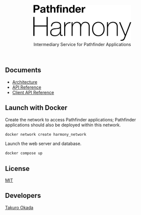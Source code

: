 <div align="center">
    <div>
        <picture>
            <source media="(prefers-color-scheme: dark)" srcset="./images/title-w.svg"/>
            <img src="./images/title.svg" width="320"/>
        </picture>
    </div>
    Intermediary Service for Pathfinder Applications
    <br/><br/><br/>
</div>


## Documents

* [Architecture](documents/architecture/architecture.md)
* [API Reference](https://mill6-plat6aux.github.io/harmony-docs/api.html)
* [Client API Reference](https://mill6-plat6aux.github.io/harmony-docs/client-api.html)


## Launch with Docker

Create the network to access Pathfinder applications; Pathfinder applications should also be deployed within this network.

```sh
docker network create harmony_network
```

Launch the web server and database.

```sh
docker compose up
```


## License

[MIT](LICENSE)


## Developers

[Takuro Okada](mailto:mill6.plat6aux@gmail.com)